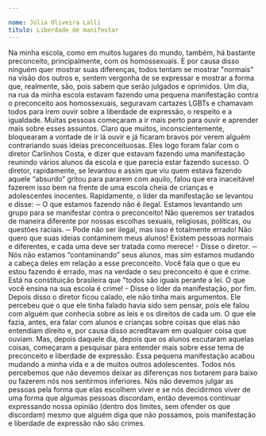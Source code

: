 ```yaml
---

nome: Júlia Oliveira Lalli
titulo: Liberdade de manifestar
---
```


Na minha escola, como em muitos lugares do mundo, também, há bastante preconceito, principalmente, com os homossexuais. E por causa disso ninguém quer mostrar suas diferenças, todos tentam se mostrar "normais" na visão dos outros e, sentem vergonha de se expressar e mostrar a forma que, realmente, são, pois sabem que serão julgados e oprimidos. 
Um dia, na rua da minha escola estavam fazendo uma pequena manifestação contra o preconceito aos homossexuais, seguravam cartazes LGBTs e chamavam todos para irem ouvir sobre a liberdade de expressão, o respeito e a igualdade. Muitas pessoas começaram a ir mais perto para ouvir e aprender mais sobre esses assuntos. Claro que muitos, inconscientemente, bloquearam a vontade de ir lá ouvir e já ficaram bravos por verem alguém contrariando suas ideias preconceituosas. Eles logo foram falar com o diretor Carlinhos Costa, e dizer que estavam fazendo uma manifestação reunindo vários alunos da escola e que parecia estar fazendo sucesso. O diretor, rapidamente, se levantou e assim que viu quem estava fazendo aquele “absurdo” gritou para pararem com aquilo, falou que era inaceitável fazerem isso bem na frente de uma escola cheia de crianças e adolescentes inocentes. Rapidamente, o líder da manifestação se levantou e disse:
─ O que estamos fazendo não é ilegal. Estamos levantando um grupo para se manifestar contra o preconceito! Não queremos ser tratados de maneira diferente por nossas escolhas sexuais, religiosas, políticas, ou questões raciais. 
─ Pode não ser ilegal, mas isso é totalmente errado! Não quero que suas ideias contaminem meus alunos! Existem pessoas normais e diferentes, e cada uma deve ser tratada como merece! - Disse o diretor. 
─ Nós não estamos “contaminando” seus alunos, mas sim estamos mudando a cabeça deles em relação a esse preconceito. Você fala que o que eu estou fazendo é errado, mas na verdade o seu preconceito é que é crime. Está na constituição brasileira que "todos são iguais perante a lei. O que você ensina na sua escola é crime! - Disse o líder da manifestação, por fim. 
Depois disso o diretor ficou calado, ele não tinha mais argumentos. Ele percebeu que o que ele tinha falado havia sido sem pensar, pois ele falou com alguém que conhecia sobre as leis e os direitos de cada um. O que ele fazia, antes, era falar com alunos e crianças sobre coisas que elas não entendiam direito e, por causa disso acreditavam em qualquer coisa que ouviam. Mas, depois daquele dia, depois que os alunos escutaram aquelas coisas, começaram a pesquisar para entender mais sobre esse tema de preconceito e liberdade de expressão. 
Essa pequena manifestação acabou mudando a minha vida e a de muitos outros adolescentes. Todos nós percebemos que não devemos deixar as diferenças nos botarem para baixo ou fazerem nós nos sentirmos inferiores. Nós não devemos julgar as pessoas pela forma que elas escolhem viver e se nós decidirmos viver de uma forma que algumas pessoas discordam, então devemos continuar expressando nossa opinião (dentro dos limites, sem ofender os que discordam) mesmo que alguém diga que não possamos, pois manifestação e liberdade de expressão não são crimes.
